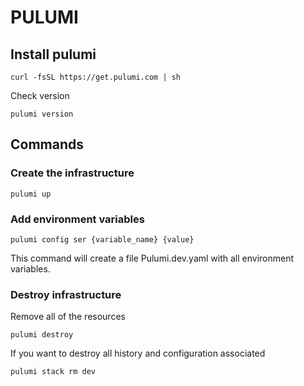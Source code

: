 # PULUMI

## Install pulumi
```
curl -fsSL https://get.pulumi.com | sh
```
Check version
```
pulumi version
```

## Commands
### Create the infrastructure
```
pulumi up
```

### Add environment variables
```
pulumi config ser {variable_name} {value}
```
This command will create a file Pulumi.dev.yaml with all environment variables.

### Destroy infrastructure
Remove all of the resources
```
pulumi destroy
```

If you want to destroy all history and configuration associated
```
pulumi stack rm dev
```